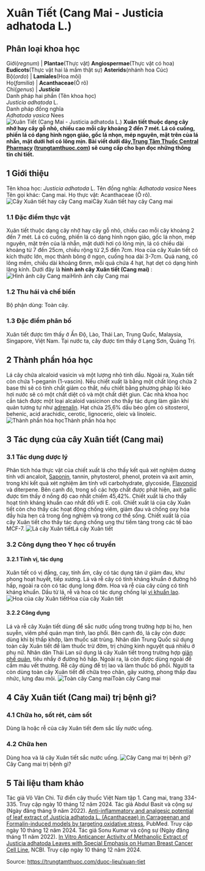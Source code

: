 # Xuân Tiết (Cang Mai - Justicia adhatoda L.)

Phân loại khoa học  
---  
Giới(_regnum_) |  **Plantae**(Thực vật) **Angiospermae**(Thực vật có hoa) **Eudicots**(Thực vật hai lá mầm thật sự) **Asterids**(nhánh hoa Cúc)  
Bộ(_ordo_) | **Lamiales**(Hoa môi)  
Họ(_familia_) | **Acanthaceae**(Ô rô)  
Chi(_genus_) | **_Justicia_**  
Danh pháp hai phần (Tên khoa học)  
_Justicia adhatoda_ L.  
Danh pháp đồng nghĩa  
_Adhatoda vasica_ Nees  
![Xuân Tiết \(Cang Mai - Justicia adhatoda L.\)](https://trungtamthuoc.com/images/others/cang-mai-2845.jpg)
**Xuân tiết thuộc dạng cây nhỡ hay cây gỗ nhỏ, chiều cao mỗi cây khoảng 2 đến 7 mét. Lá có cuống, phiến lá có dạng hình ngọn giáo, gốc lá nhọn, mép nguyên, mặt trên của lá nhẵn, mặt dưới hơi có lông mịn. Bài viết dưới đây,[Trung Tâm Thuốc Central Pharmacy](https://trungtamthuoc.com/ "Trung Tâm Thuốc Central Pharmacy") ([trungtamthuoc.com](https://trungtamthuoc.com/ "trungtamthuoc.com")) sẽ cung cấp cho bạn đọc những thông tin chi tiết.**
##  1 Giới thiệu
Tên khoa học: _Justicia adhatoda_ L.
Tên đồng nghĩa: _Adhatoda vasica_ Nees
Tên gọi khác: Cang mai.
Họ thực vật: Acanthaceae (Ô rô).
![Cây Xuân tiết hay cây Cang mai](https://trungtamthuoc.com/images/item/cang-mai-0.jpg)Cây Xuân tiết hay cây Cang mai
### 1.1 Đặc điểm thực vật
Xuân tiết thuộc dạng cây nhỡ hay cây gỗ nhỏ, chiều cao mỗi cây khoảng 2 đến 7 mét.
Lá có cuống, phiến lá có dạng hình ngọn giáo, gốc lá nhọn, mép nguyên, mặt trên của lá nhẵn, mặt dưới hơi có lông mịn, lá có chiều dài khoảng từ 7 đến 25cm, chiều rộng từ 2,5 đến 7cm.
Hoa của cây Xuân tiết có kích thước lớn, mọc thành bông ở ngọn, cuống hoa dài 3-7cm.
Quả nang, có lông mềm, chiều dài khoảng 6mm, mỗi quả chứa 4 hạt, hạt dẹt có dạng hình lăng kính.
Dưới đây là **hình ảnh cây Xuân tiết (Cang mai)** :
![Hình ảnh cây Cang mai](https://trungtamthuoc.com/images/item/cang-mai-1.jpg)Hình ảnh cây Cang mai
### 1.2 Thu hái và chế biến
Bộ phận dùng: Toàn cây.
### 1.3 Đặc điểm phân bố
Xuân tiết được tìm thấy ở Ấn Độ, Lào, Thái Lan, Trung Quốc, Malaysia, Singapore, Việt Nam.
Tại nước ta, cây được tìm thấy ở Lạng Sơn, Quảng Trị.
##  2 Thành phần hóa học
Lá cây chứa alcaloid vasicin và một lượng nhỏ tinh dầu. Ngoài ra, Xuân tiết còn chứa 1-peganin (1-vascin).
Nếu chiết xuất là bằng một chất lỏng chứa 2 base thì sẽ có tính chất giảm co thắt, nếu chiết bằng phương pháp lôi kéo hơi nước sẽ có một chất diệt cỏ và một chất diệt giun.
Các nhà khoa học cần tách được một loại alcaloid vasicinon cho thấy tác dụng làm giãn khí quản tương tự như [adrenalin](https://trungtamthuoc.com/hoat-chat/adrenalin "adrenalin").
Hạt chứa 25,6% dầu béo gồm có sitosterol, behenic, acid arachidic, cerotic, lignoceric, oleic và linoleic.
![Thành phần hóa học](https://trungtamthuoc.com/images/item/cang-mai-2.jpg)Thành phần hóa học
##  3 Tác dụng của cây Xuân tiết (Cang mai)
### 3.1 Tác dụng dược lý
Phân tích hóa thực vật của chiết xuất lá cho thấy kết quả xét nghiệm dương tính với ancaloit, [Saponin](https://trungtamthuoc.com/hoat-chat/saponin "Saponin"), tannin, phytosterol, phenol, protein và axit amin, trong khi kết quả xét nghiệm âm tính với carbohydrate, glycoside, [Flavonoid](https://trungtamthuoc.com/hoat-chat/flavonoid "Flavonoid") và diterpene. Bên cạnh đó, trong số các hợp chất được phát hiện, axit gallic được tìm thấy ở nồng độ cao nhất chiếm 45,42%. Chiết xuất lá cho thấy hoạt tính kháng khuẩn cao nhất đối với E. coli. Chiết xuất lá của cây Xuân tiết còn cho thấy các hoạt động chống viêm, giảm đau và chống oxy hóa đầy hứa hẹn cả trong ống nghiệm và trong cơ thể sống.
Chiết xuất lá của cây Xuân tiết cho thấy tác dụng chống ung thư tiềm tàng trong các tế bào MCF-7.
![Lá cây Xuân tiết](https://trungtamthuoc.com/images/item/cang-mai-3.jpg)Lá cây Xuân tiết
### 3.2 Công dụng theo Y học cổ truyền
#### 3.2.1 Tính vị, tác dụng
Xuân tiết có vị đắng, cay, tính ấm, cây có tác dụng tán ứ giảm đau, khư phong hoạt huyết, tiếp xương.
Lá và rễ cây có tính kháng khuẩn ở đường hô hấp, ngoài ra còn có tác dụng long đờm.
Hoa và rễ của cây cũng có tính kháng khuẩn.
Dầu từ lá, rễ và hoa có tác dụng chống lại [vi khuẩn lao](https://trungtamthuoc.com/bai-viet/gioi-thieu-cach-dieu-tri-vi-khuan-lao-can-biet "vi khuẩn lao").
![Hoa của cây Xuân tiết](https://trungtamthuoc.com/images/item/cang-mai-4.jpg)Hoa của cây Xuân tiết
#### 3.2.2 Công dụng
Lá và rễ cây Xuân tiết dùng để sắc nước uống trong trường hợp bị ho, hen suyễn, viêm phế quản mạn tính, lao phổi.
Bên cạnh đó, lá cây còn được dùng khi bị thấp khớp, làm thuốc sát trùng.
Nhân dân Trung Quốc sử dụng toàn cây Xuân tiết để làm thuốc trừ đờm, trị chứng kinh nguyệt quá nhiều ở phụ nữ.
Nhân dân Thái Lan sử dụng lá cây Xuân tiết trong trường hợp [giãn phế quản](https://trungtamthuoc.com/bai-viet/gian-phe-quan "giãn phế quản"), tiêu nhầy ở đường hô hấp. Ngoài ra, lá còn được dùng ngoài để cầm máu vết thương. Rễ cây dùng để trị lao và làm thuốc bổ phổi. Người ta còn dùng toàn cây Xuân tiết để chữa trẹo chân, gãy xương, phong thấp đau nhức, lưng đau mỏi.
![Toàn cây Cang mai](https://trungtamthuoc.com/images/item/cang-mai-5.jpg)Toàn cây Cang mai
##  4 Cây Xuân tiết (Cang mai) trị bệnh gì?
### 4.1 Chữa ho, sốt rét, cảm sốt
Dùng là hoặc rễ của cây Xuân tiết đem sắc lấy nước uống.
### 4.2 Chữa hen
Dùng hoa và lá cây Xuân tiết sắc nước uống.
![Cây Cang mai trị bệnh gì?](https://trungtamthuoc.com/images/item/cang-mai-6.jpg)Cây Cang mai trị bệnh gì?
##  5 Tài liệu tham khảo
Tác giả Võ Văn Chi. Từ điển cây thuốc Việt Nam tập 1. Cang mai, trang 334-335. Truy cập ngày 10 tháng 12 năm 2024.
Tác giả Abdul Basit và cộng sự (Ngày đăng tháng 9 năm 2022). [Anti-inflammatory and analgesic potential of leaf extract of Justicia adhatoda L. (Acanthaceae) in Carrageenan and Formalin-induced models by targeting oxidative stress](https://pubmed.ncbi.nlm.nih.gov/35763968/), PubMed. Truy cập ngày 10 tháng 12 năm 2024.
Tác giả Sonu Kumar và cộng sự (Ngày đăng tháng 11 năm 2022). [In Vitro Anticancer Activity of Methanolic Extract of Justicia adhatoda Leaves with Special Emphasis on Human Breast Cancer Cell Line](https://pmc.ncbi.nlm.nih.gov/articles/PMC9737760/), NCBI. Truy cập ngày 10 tháng 12 năm 2024.


Source: https://trungtamthuoc.com/duoc-lieu/xuan-tiet